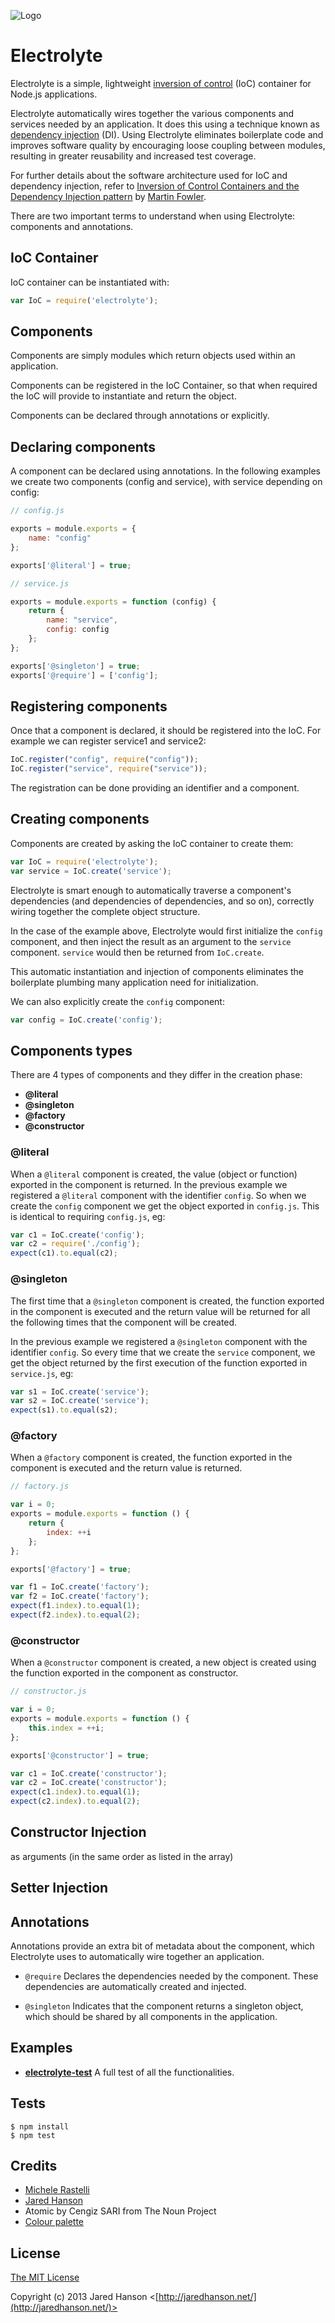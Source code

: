 ![Logo](logo.png)
# Electrolyte

Electrolyte is a simple, lightweight [inversion of control](http://en.wikipedia.org/wiki/Inversion_of_control)
(IoC) container for Node.js applications.

Electrolyte automatically wires together the various components and services
needed by an application.  It does this using a technique known as
[dependency injection](http://en.wikipedia.org/wiki/Dependency_injection) (DI).
Using Electrolyte eliminates boilerplate code and improves software quality by
encouraging loose coupling between modules, resulting in greater reusability and
increased test coverage.

For further details about the software architecture used for IoC and dependency
injection, refer to [Inversion of Control Containers and the Dependency Injection pattern](http://martinfowler.com/articles/injection.html)
by [Martin Fowler](http://martinfowler.com/).

There are two important terms to understand when using Electrolyte:
components and annotations.

## IoC Container

IoC container can be instantiated with:

```javascript
var IoC = require('electrolyte');
```

## Components

Components are simply modules which return objects used within an application.

Components can be registered in the IoC Container, so that when required the IoC will
provide to instantiate and return the object.

Components can be declared through annotations or explicitly.

## Declaring components

A component can be declared using annotations. In the following examples we create two
components (config and service), with service depending on config:

```javascript
// config.js

exports = module.exports = {
	name: "config"
};

exports['@literal'] = true;
```

```javascript
// service.js

exports = module.exports = function (config) {
	return {
		name: "service",
		config: config
	};
};

exports['@singleton'] = true;
exports['@require'] = ['config'];
```

## Registering components

Once that a component is declared, it should be registered into the IoC. For example we
can register service1 and service2:

```javascript
IoC.register("config", require("config"));
IoC.register("service", require("service"));
```

The registration can be done providing an identifier and a component.

## Creating components

Components are created by asking the IoC container to create them:

```javascript
var IoC = require('electrolyte');
var service = IoC.create('service');
```

Electrolyte is smart enough to automatically traverse a component's dependencies
(and dependencies of dependencies, and so on), correctly wiring together the
complete object structure.

In the case of the example above, Electrolyte would first initialize the
`config` component, and then inject the result as an argument to the `service`
component. `service` would then be returned from `IoC.create`.

This automatic instantiation and injection of components eliminates the
boilerplate plumbing many application need for initialization.

We can also explicitly create the `config` component:

```javascript
var config = IoC.create('config');
```

## Components types

There are 4 types of components and they differ in the creation phase:
- **@literal**
- **@singleton**
- **@factory**
- **@constructor**

### @literal

When a `@literal` component is created, the value (object or function) exported in the component is returned.
In the previous example we registered a `@literal` component with the identifier `config`.
So when we create the `config` component we get the object exported in `config.js`.
This is identical to requiring `config.js`, eg:

```javascript
var c1 = IoC.create('config');
var c2 = require('./config');
expect(c1).to.equal(c2);
```

### @singleton

The first time that a `@singleton` component is created, the function exported in the component is executed and the return
value will be returned for all the following times that the component will be created.

In the previous example we registered a `@singleton` component with the identifier `config`.
So every time that we create the `service` component, we get the object returned
by the first execution of the function exported in `service.js`, eg:

```javascript
var s1 = IoC.create('service');
var s2 = IoC.create('service');
expect(s1).to.equal(s2);
```

### @factory

When a `@factory` component is created, the function exported in the component is executed and the return
value is returned.

```javascript
// factory.js

var i = 0;
exports = module.exports = function () {
	return {
		index: ++i
	};
};

exports['@factory'] = true;
```

```javascript
var f1 = IoC.create('factory');
var f2 = IoC.create('factory');
expect(f1.index).to.equal(1);
expect(f2.index).to.equal(2);
```

### @constructor

When a `@constructor` component is created, a new object is created using the function exported in the component as constructor.

```javascript
// constructor.js

var i = 0;
exports = module.exports = function () {
	this.index = ++i;
};

exports['@constructor'] = true;
```

```javascript
var c1 = IoC.create('constructor');
var c2 = IoC.create('constructor');
expect(c1.index).to.equal(1);
expect(c2.index).to.equal(2);
```


## Constructor Injection

as arguments (in the same
   order as listed in the array)

## Setter Injection


## Annotations

Annotations provide an extra bit of metadata about the component, which
Electrolyte uses to automatically wire together an application.

- `@require`  Declares the dependencies needed by the component.  These
   dependencies are automatically created and injected.






- `@singleton`  Indicates that the component returns a singleton object, which
  should be shared by all components in the application.




## Examples

- __[electrolyte-test](https://github.com/rashtao/electrolyte-test)__
  A full test of all the functionalities.

## Tests

    $ npm install
    $ npm test

## Credits

  - [Michele Rastelli](http://github.com/rashtao)
  - [Jared Hanson](http://github.com/jaredhanson)
  - Atomic by Cengiz SARI from The Noun Project
  - [Colour palette](http://www.colourlovers.com/palette/912371/Electrolytes)

## License

[The MIT License](http://opensource.org/licenses/MIT)

Copyright (c) 2013 Jared Hanson <[http://jaredhanson.net/](http://jaredhanson.net/)>
